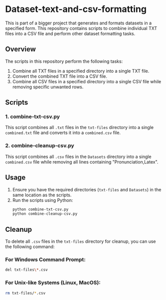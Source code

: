 # Dataset-text-and-csv-formatting

This is part of a bigger project that generates and formats datasets in a specified form. This repository contains scripts to combine individual TXT files into a CSV file and perform other dataset formatting tasks.

## Overview

The scripts in this repository perform the following tasks:
1. Combine all TXT files in a specified directory into a single TXT file.
2. Convert the combined TXT file into a CSV file.
3. Combine all CSV files in a specified directory into a single CSV file while removing specific unwanted rows.

## Scripts

### 1. combine-txt-csv.py

This script combines all `.txt` files in the `txt-files` directory into a single `combined.txt` file and converts it into a `combined.csv` file.

### 2. combine-cleanup-csv.py

This script combines all `.csv` files in the `Datasets` directory into a single `combined.csv` file while removing all lines containing "Pronunciation,Latex".

## Usage

1. Ensure you have the required directories (`txt-files` and `Datasets`) in the same location as the scripts.
2. Run the scripts using Python:
    ```sh
    python combine-txt-csv.py
    python combine-cleanup-csv.py
    ```

## Cleanup

To delete all `.csv` files in the `txt-files` directory for cleanup, you can use the following command:

### For Windows Command Prompt:
```sh
del txt-files\*.csv
```

### For Unix-like Systems (Linux, MacOS):
```sh
rm txt-files/*.csv
```


